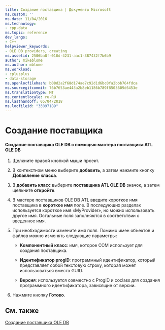 ```yaml
---
title: Создание поставщика | Документы Microsoft
ms.custom: ''
ms.date: 11/04/2016
ms.technology:
- cpp-data
ms.topic: reference
dev_langs:
- C++
helpviewer_keywords:
- OLE DB providers, creating
ms.assetid: 2506ba8f-010d-4231-aac1-387432f7b6b9
author: mikeblome
ms.author: mblome
ms.workload:
- cplusplus
- data-storage
ms.openlocfilehash: b08d2a2f68d174ae7c92d1d6bc0fa2bbb764fdca
ms.sourcegitcommit: 76b7653ae443a2b8eb1186b789f8503609d6453e
ms.translationtype: MT
ms.contentlocale: ru-RU
ms.lasthandoff: 05/04/2018
ms.locfileid: "33097189"
---
```

# <a name="creating-the-provider"></a>Создание поставщика
#### <a name="to-create-an-ole-db-provider-with-the-atl-ole-db-provider-wizard"></a>Создание поставщика OLE DB с помощью мастера поставщика ATL OLE DB  
  
1.  Щелкните правой кнопкой мыши проект.  
  
2.  В контекстном меню выберите **добавить**, а затем нажмите кнопку **Добавление класса**.  
  
3.  В **добавить класс** выберите **поставщика ATL OLE DB** значок, а затем щелкните **откройте**.  
  
4.  В мастере поставщиков OLE DB ATL введите короткое имя поставщика в **короткое имя** поле. В последующих разделах используется короткое имя «MyProvider», но можно использовать другое имя. Остальные поля заполняются в соответствии с введенное имя.  
  
5.  При необходимости измените имя поля. Помимо имен объектов и файлов можно изменять следующие параметры:  
  
    -   **Компонентный класс**: имя, которое COM использует для создания поставщика.  
  
    -   **Идентификатор progID**: программный идентификатор, который представляет собой текстовую строку, которая может использоваться вместо GUID.  
  
    -   **Версия**: используется совместно с ProgID и coclass для создания программного идентификатора, зависящие от версии.  
  
6.  Нажмите кнопку **Готово**.  
  
## <a name="see-also"></a>См. также  
 [Создание поставщика OLE DB](../../data/oledb/creating-an-ole-db-provider.md)